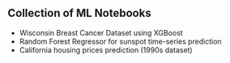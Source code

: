 ## Collection of ML Notebooks 

- Wisconsin Breast Cancer Dataset using XGBoost
- Random Forest Regressor for sunspot time-series prediction
- California housing prices prediction (1990s dataset)


